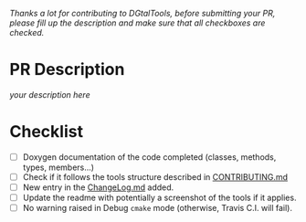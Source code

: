 *Thanks a lot for contributing to DGtalTools, before submitting your PR, please fill up the description and make sure that all checkboxes are checked.*

# PR Description

*your description here*

# Checklist

- [ ] Doxygen documentation of the code completed (classes, methods, types, members...)
- [ ] Check if it follows the tools structure described in [CONTRIBUTING.md](https://github.com/DGtal-team/DGtalTools/blob/master/CONTRIBUTING.md)
- [ ] New entry in the [ChangeLog.md](https://github.com/DGtal-team/DGtalTools/blob/master/ChangeLog.md) added.
- [ ] Update the readme with potentially a screenshot of the tools if it applies. 
- [ ] No warning raised in Debug ```cmake``` mode (otherwise, Travis C.I. will fail).
